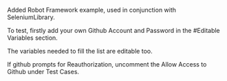 Added Robot Framework example, used in conjunction with SeleniumLibrary.

To test, firstly add your own Github Account and Password in the #Editable Variables section.

The variables needed to fill the list are editable too.

If github prompts for Reauthorization, uncomment the Allow Access to Github under Test Cases.

